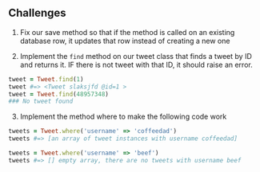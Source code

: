 ## Challenges 

1. Fix our save method so that if the method is called on an existing database row, it updates that row instead of creating a new one

2. Implement the `find` method on our tweet class that finds a tweet by ID and returns it.
IF there is not tweet with that ID, it should raise an error.
```ruby
tweet = Tweet.find(1)
tweet #=> <Tweet slaksjfd @id=1 >
tweet = Tweet.find(48957348)
### No tweet found
```

3. Implement the method where to make the following code work

```ruby
tweets = Tweet.where('username' => 'coffeedad')
tweets #=> [an array of tweet instances with username coffeedad]

tweets = Tweet.where('username' => 'beef')
tweets #=> [] empty array, there are no tweets with username beef
```

